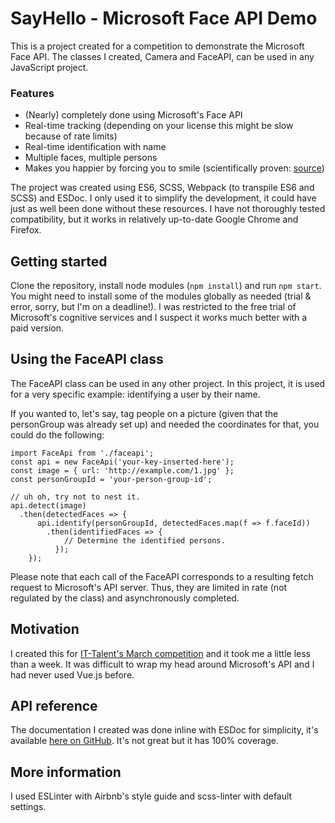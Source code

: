 # SayHello - Microsoft Face API Demo

This is a project created for a competition to demonstrate the Microsoft Face API. The classes I created, Camera and FaceAPI, can be used in any JavaScript project.

### Features

* (Nearly) completely done using Microsoft's Face API
* Real-time tracking (depending on your license this might be slow because of rate limits)
* Real-time identification with name
* Multiple faces, multiple persons
* Makes you happier by forcing you to smile (scientifically proven: [source](https://www.scientificamerican.com/article/smile-it-could-make-you-happier/))



The project was created using ES6, SCSS, Webpack (to transpile ES6 and SCSS) and ESDoc. I only used it to simplify the development, it could have just as well been done without these resources. I have not thoroughly tested compatibility, but it works in relatively up-to-date Google Chrome and Firefox.

## Getting started

Clone the repository, install node modules (`npm install`) and run `npm start`. You might need to install some of the modules globally as needed (trial & error, sorry, but I'm on a deadline!). I was restricted to the free trial of Microsoft's cognitive services and I suspect it works much better with a paid version.

## Using the FaceAPI class

The FaceAPI class can be used in any other project. In this project, it is used for a very specific example: identifying a user by their name.

If you wanted to, let's say, tag people on a picture (given that the personGroup was already set up) and needed the coordinates for that, you could do the following:

```
import FaceApi from './faceapi';
const api = new FaceApi('your-key-inserted-here');
const image = { url: 'http://example.com/1.jpg' };
const personGroupId = 'your-person-group-id';

// uh oh, try not to nest it.
api.detect(image)
  .then(detectedFaces => {
      api.identify(personGroupId, detectedFaces.map(f => f.faceId))
        .then(identifiedFaces => {
            // Determine the identified persons.
          });
    });
```

Please note that each call of the FaceAPI corresponds to a resulting fetch request to Microsoft's API server. Thus, they are limited in rate (not regulated by the class) and asynchronously completed.

## Motivation

I created this for [IT-Talent's March competition](https://www.it-talents.de/foerderung/code-competition/code-competition-03-2017) and it took me a little less than a week. It was difficult to wrap my head around Microsoft's API and I had never used Vue.js before.

## API reference

The documentation I created was done inline with ESDoc for simplicity, it's available [here on GitHub](leon-wbr.github.io/sayhello/doc). It's not great but it has 100% coverage.

## More information

I used ESLinter with Airbnb's style guide and scss-linter with default settings.
